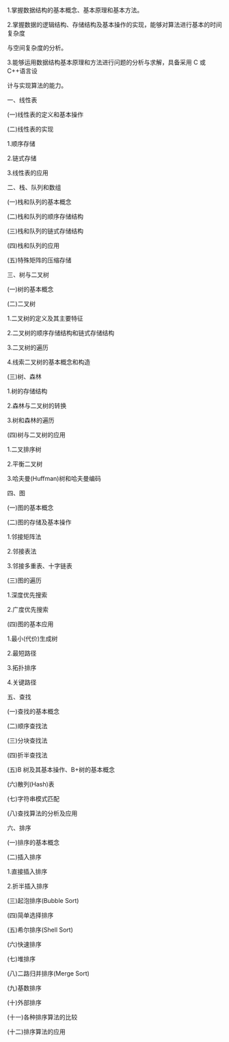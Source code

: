 1.掌握数据结构的基本概念、基本原理和基本方法。

2.掌握数据的逻辑结构、存储结构及基本操作的实现，能够对算法进行基本的时间复杂度

与空间复杂度的分析。

3.能够运用数据结构基本原理和方法进行问题的分析与求解，具备采用 C 或 C++语言设

计与实现算法的能力。

一、线性表

(一)线性表的定义和基本操作

(二)线性表的实现

1.顺序存储

2.链式存储

3.线性表的应用

二、栈、队列和数组

(一)栈和队列的基本概念

(二)栈和队列的顺序存储结构

(三)栈和队列的链式存储结构

(四)栈和队列的应用

(五)特殊矩阵的压缩存储


三、树与二叉树


(一)树的基本概念

(二)二叉树

1.二叉树的定义及其主要特征

2.二叉树的顺序存储结构和链式存储结构

3.二叉树的遍历

4.线索二叉树的基本概念和构造

(三)树、森林

1.树的存储结构

2.森林与二叉树的转换

3.树和森林的遍历

(四)树与二叉树的应用

1.二叉排序树

2.平衡二叉树

3.哈夫曼(Huffman)树和哈夫曼编码

四、图

(一)图的基本概念

(二)图的存储及基本操作

1.邻接矩阵法

2.邻接表法

3.邻接多重表、十字链表

(三)图的遍历

1.深度优先搜索


2.广度优先搜索

(四)图的基本应用

1.最小(代价)生成树

2.最短路径

3.拓扑排序

4.关键路径

五、查找

(一)查找的基本概念

(二)顺序查找法

(三)分块查找法

(四)折半查找法

(五)B 树及其基本操作、B+树的基本概念

(六)散列(Hash)表

(七)字符串模式匹配

(八)查找算法的分析及应用

六、排序

(一)排序的基本概念

(二)插入排序

1.直接插入排序

2.折半插入排序

(三)起泡排序(Bubble Sort)

(四)简单选择排序

(五)希尔排序(Shell Sort)

(六)快速排序

(七)堆排序

(八)二路归并排序(Merge Sort)

(九)基数排序

(十)外部排序

(十一)各种排序算法的比较

(十二)排序算法的应用

